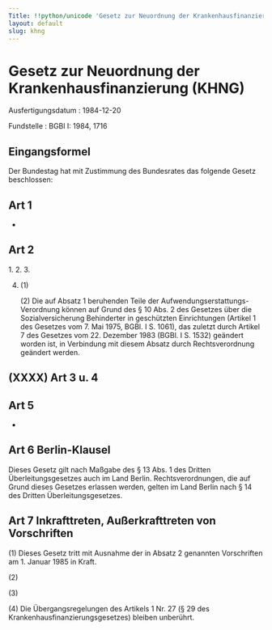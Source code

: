 ```yaml
---
Title: !!python/unicode 'Gesetz zur Neuordnung der Krankenhausfinanzierung'
layout: default
slug: khng
---
```


# Gesetz zur Neuordnung der Krankenhausfinanzierung (KHNG)

Ausfertigungsdatum
:   1984-12-20

Fundstelle
:   BGBl I: 1984, 1716



## Eingangsformel

Der Bundestag hat mit Zustimmung des Bundesrates das folgende Gesetz
beschlossen:


## Art 1

-


## Art 2

1\.
2\.
3\.

4.  (1)

    (2) Die auf Absatz 1 beruhenden Teile der Aufwendungserstattungs-
    Verordnung können auf Grund des § 10 Abs. 2 des Gesetzes über die
    Sozialversicherung Behinderter in geschützten Einrichtungen (Artikel 1
    des Gesetzes vom 7. Mai 1975, BGBl. I S. 1061), das zuletzt durch
    Artikel 7 des Gesetzes vom 22. Dezember 1983 (BGBl. I S. 1532)
    geändert worden ist, in Verbindung mit diesem Absatz durch
    Rechtsverordnung geändert werden.





## (XXXX) Art 3 u. 4



## Art 5

-


## Art 6 Berlin-Klausel

Dieses Gesetz gilt nach Maßgabe des § 13 Abs. 1 des Dritten
Überleitungsgesetzes auch im Land Berlin. Rechtsverordnungen, die auf
Grund dieses Gesetzes erlassen werden, gelten im Land Berlin nach § 14
des Dritten Überleitungsgesetzes.


## Art 7 Inkrafttreten, Außerkrafttreten von Vorschriften

(1) Dieses Gesetz tritt
mit Ausnahme der in Absatz 2 genannten Vorschriften              am 1.
Januar 1985 in Kraft.

(2)

(3)

(4) Die Übergangsregelungen des Artikels 1 Nr. 27 (§ 29 des
Krankenhausfinanzierungsgesetzes) bleiben unberührt.

